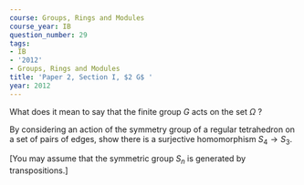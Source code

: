 ```yaml
---
course: Groups, Rings and Modules
course_year: IB
question_number: 29
tags:
- IB
- '2012'
- Groups, Rings and Modules
title: 'Paper 2, Section I, $2 G$ '
year: 2012
---
```




What does it mean to say that the finite group $G$ acts on the set $\Omega$ ?

By considering an action of the symmetry group of a regular tetrahedron on a set of pairs of edges, show there is a surjective homomorphism $S_{4} \rightarrow S_{3}$.

[You may assume that the symmetric group $S_{n}$ is generated by transpositions.]
